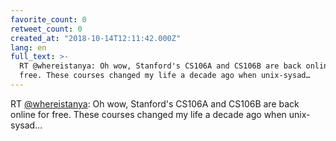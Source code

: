 ```yaml
---
favorite_count: 0
retweet_count: 0
created_at: "2018-10-14T12:11:42.000Z"
lang: en
full_text: >-
  RT @whereistanya: Oh wow, Stanford's CS106A and CS106B are back online for
  free. These courses changed my life a decade ago when unix-sysad…
---
```


RT [@whereistanya](https://twitter.com/whereistanya): Oh wow, Stanford's CS106A
and CS106B are back online for free. These courses changed my life a decade ago
when unix-sysad…
